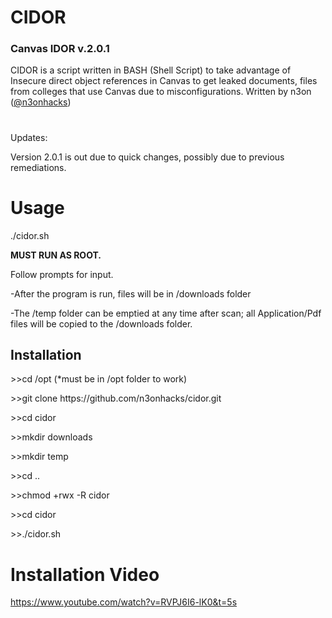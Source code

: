 <h1>CIDOR</h1> 
<h3>Canvas IDOR v.2.0.1</h3>

CIDOR is a script written in BASH (Shell Script) to take advantage of Insecure direct object references in Canvas to get leaked documents, files from colleges that use Canvas due to misconfigurations. Written by n3on (<a href="https://www.twitter.com/@n3onhacks">@n3onhacks</a>)

<h1></h1>
Updates:
  
Version 2.0.1 is out due to quick changes, possibly due to previous remediations.

<h1>Usage</h1>
  
./cidor.sh

<b>MUST RUN AS ROOT.</b><p>

Follow prompts for input.<p>
-After the program is run, files will be in /downloads folder<p>
-The /temp folder can be emptied at any time after scan; all Application/Pdf files will be copied to the /downloads folder.<p>

<h2>Installation</h2>
>>cd /opt  (*must be in /opt folder to work)<p><p>
>>git clone https://github.com/n3onhacks/cidor.git<p>
>>cd cidor<p>
>>mkdir downloads<p>
>>mkdir temp<p>
>>cd ..<p>
>>chmod +rwx -R cidor<p>
>>cd cidor<p>
>>./cidor.sh<p>

<h1>Installation Video</h1>

https://www.youtube.com/watch?v=RVPJ6I6-lK0&t=5s
